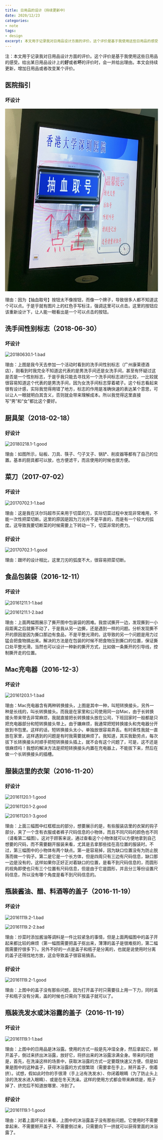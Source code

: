 ```yaml
---
title: 日用品的设计（持续更新中）
date: 2020/12/23
categories:
- note
tags:
- design
excerpt: 本文用于记录我对日用品设计方面的评价。这个评价是基于我使用这些日用品的感受。给出某日用品设计上的好或者坏的评价时，会一并给出理由。本文会持续更新，增加日用品或者改变某个评价。
---
```


注：本文用于记录我对日用品设计方面的评价。这个评价是基于我使用这些日用品的感受。给出某日用品设计上的**好**或者**坏**的评价时，会一并给出理由。本文会持续更新，增加日用品或者改变某个评价。

## 医院指引

### 坏设计

![20201223.1-1.bad](/assets/design/20201223.1-1.bad.jpg)

理由：因为【抽血取号】按钮太不像按钮，而像一个牌子，导致很多人都不知道这个可以点。于是乎就有图片上的红色手写标注，强调这里可以点击。这里的按钮应该重新设计下，让人能一眼看出是一个可以点击的按钮。

## 洗手间性别标志（2018-06-30）

### 坏设计

![20180630.1-1.bad](/assets/design/20180630.1-1.bad.jpg)

理由：上图是我今天去参加一个活动时看到的洗手间性别标志（广州康莱德酒店），刚看到时我完全不知道这代表的是男洗手间还是女洗手间，甚至有怀疑过这是否是一个性别标志，于是乎我只能去寻找另一个洗手间标志进行比较，一比较就很容易知道这个代表的是男洗手间，因为女洗手间标志穿着裙子。这个标志看起来很有设计感，实际我觉得用错了地方，标志的作用是准确快速的表达某个意思，可以让人一眼就明白其含义，否则就会带来理解成本。所以我觉得这里直接写“男”和“女”都比这个要好。

## 厨具架（2018-02-18）

### 好设计

![20180218.1-1.good](/assets/design/20180218.1-1.good.jpg)

理由：如图所示，砧板、刀具、筷子、勺子叉子、锅铲、削皮器等都有了自己的位置。基本的厨具都可以放，也方便滤干，而且使用的时候也很方便。

<!--
购买的京东地址：https://item.jd.com/19425443445.html
-->

## 菜刀（2017-07-02）

### 坏设计

![20170702.1-1.bad](/assets/design/20170702.1-1.bad.jpg)

理由：这是我在沃尔玛超市买来用于切菜的刀，实际切菜过程中发现非常难用，不能一次性把菜切断。这里的原因是因为刀刃并不是平直的，而是有一个较大的弧度。这导致我要切断菜的时候需要上下转动一下，切菜非常的费力。

### 好设计

![20170702.1-1.good](/assets/design/20170702.1-1.good.jpg)

理由：跟坏的设计相比，这里刀刃的弧度不大，很容易把菜切断。

## 食品包装袋（2016-12-11）

### 坏设计

![20161211.1-1.bad](/assets/design/20161211.1-1.bad.jpg)

![20161211.1-2.bad](/assets/design/20161211.1-2.bad.jpg)

理由：上面两幅图展示了撕开图中包装袋的困难。我尝试撕开一边，发现撕到一小段距离之后就撕不动了，于是我从另一边撕，还是遇到一样的问题。分析发现撕不开的原因是因为撕口那边有食品，不是平整光滑的。这导致的另一个问题是用力过猛会把食物搞出来。解决的方法是在包装的时候不把食物压到撕口的位置，保证撕口处平整光滑。当然也可以设计一种新的撕开方式，比如做一条撕开的引导线，控制撕开走的位置。

## Mac充电器（2016-12-3）

### 坏设计

![20161203.1-1.bad](/assets/design/20161203.1-1.bad.jpg)

理由：Mac充电器含有两种转换接头，上图是其中一种，叫短转换接头，另外一种是长线的，叫长转换接头。而我是在家里和公司使用同一台Mac，由于长转换接头带来带去非常麻烦，我就直接把长转换接头放在公司，下班回家时一般都是只把充电器部分和短转换接头带上。由于嫌麻烦，我通常把短转换接头和充电器分开放到书包里。这样的话，短转换接头太小，单独放很容易弄丢。有时索性我就一直放在家里，这样遇到的问题是有时我需要就麻烦了。我知道，其实我勤劳点，每次拔下长转换接头时顺手把短转换接头插上，就不会有这个问题了，可是，这不还是很麻烦吗！我想的解决方法是把短转换接头内置在充电器上，不能拔下来，然后在做一个长转换接头的插槽。

## 服装店里的衣架（2016-11-20）

### 好设计

![20161120.1-1.good](/assets/design/20161120.1-1.good.jpg)

![20161120.1-2.good](/assets/design/20161120.1-2.good.jpg)

![20161120.1-3.good](/assets/design/20161120.1-3.good.jpg)

理由：上面三幅图中红框框出的部分，想要展示的是，有些服装店里的衣架的钩子部分，夹了一个含有衣服或者裤子尺码信息的小物体，而且不同尺码的颜色也不同（请看第二幅图）。这对于顾客来说，通过查看这个小物体就可以方便地拿到自己想要的尺码，而不需要翻开服装来看，尤其是去拿那些挂在高位置的服装时。不过，第三幅图中的小物体有两个缺点。第一是容易掉，因为缺口位置没有为防止脱落而做一个钩子。第二是它是一个长方体，但是四周只有三边有尺码信息，缺口那一边是没有的，这样如果你正好正对着缺口的位置，是看不到尺码信息的，而圆形的视角即使也只有三个位置有尺码信息，但是由于它是圆形，并且分三等份设置尺码信息，所以没有哪个角度是看不到尺码信息的。

## 瓶装酱油、醋、料酒等的盖子（2016-11-19）

### 坏设计

![20161119.2-1.bad](/assets/design/20161119.2-1.bad.jpg)

![20161119.2-2.bad](/assets/design/20161119.2-2.bad.jpg)

理由：炒菜时添加酱油等调料是一件比较紧急的事情，但是上面两幅图中的盖子开起来都比较的麻烦（第一幅图需要把盖子抠出来，薄薄的盖子是很难抠的，第二幅图需要拧很多下）。另外不好的一点是盖子和瓶子是分离的，也就是说使用时分离的盖子还得找地方放，这会导致盖子很容易搞丢。

### 好设计

![20161119.2-1.good](/assets/design/20161119.2-1.good.jpg)

理由：上图中的盖子没有那些问题，因为打开盖子时只需要往上用一下力，同时盖子和瓶子没有分离，盖的时候也只需向下按盖子就可以了。


## 瓶装洗发水或沐浴露的盖子（2016-11-19）

### 坏设计

![20161119.1-1.bad](/assets/design/20161119.1-1.bad.jpg)

理由：上图中的日用品是沐浴露。使用的方式一般是先冲湿全身，然后拿起它，掰开盖子，倒过来挤出沐浴露，放好它，将挤出来的沐浴露涂满全身。带来的问题是，首先，在洗澡这样的场景中，获取沐浴露的方式一定要既快速又方便。但是如果是图中的这种盖子，获得沐浴露的方式很繁琐（需要拿在手上，掰开盖子，倒着挤）。试想，假如此时你的手很滑（手上沾有洗发水）、你闭着眼睛（为了防止头上涂的洗发水进入眼睛）、或是在冬天洗澡。这样的使用方式都会带来麻烦是，瓶子掉了、挤完后不知道放哪里、冷到了。

### 好设计

![20161119.1-1.good](/assets/design/20161119.1-1.good.jpg)

理由：对着上面坏设计来看，上图中的沐浴露盖子没有那些问题。它使用时不需要拿起来、不需要掰开盖子、不需要倒过来，只需要向下一挤就可以获得里面的沐浴露了。
